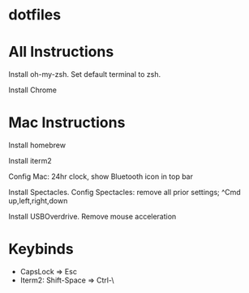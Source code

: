 # dotfiles

# All Instructions

Install oh-my-zsh. Set default terminal to zsh.

Install Chrome

# Mac Instructions

Install homebrew

Install iterm2

Config Mac: 24hr clock, show Bluetooth icon in top bar

Install Spectacles. Config Spectacles: remove all prior settings; ^Cmd up,left,right,down

Install USBOverdrive. Remove mouse acceleration

# Keybinds

- CapsLock => Esc
- Iterm2: Shift-Space => Ctrl-\

